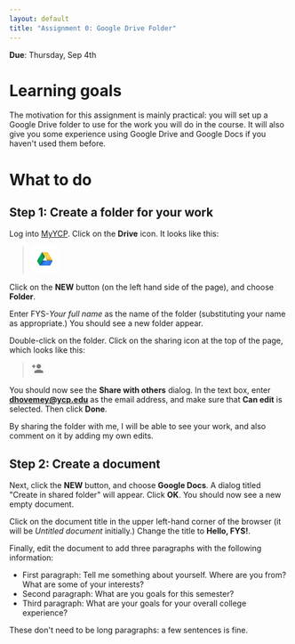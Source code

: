 ```yaml
---
layout: default
title: "Assignment 0: Google Drive Folder"
---
```


**Due**: Thursday, Sep 4th 

# Learning goals

The motivation for this assignment is mainly practical: you will set up a Google Drive folder to use for the work you will do in the course.  It will also give you some experience using Google Drive and Google Docs if you haven't used them before.

# What to do

## Step 1: Create a folder for your work

Log into [MyYCP](https://my.ycp.edu).  Click on the **Drive** icon.  It looks like this:

> ![Google Drive icon](img/drive.png)

Click on the **NEW** button (on the left hand side of the page), and choose **Folder**.

Enter FYS-*Your full name* as the name of the folder (substituting your name as appropriate.)  You should see a new folder appear.

Double-click on the folder.  Click on the sharing icon at the top of the page, which looks like this:

> ![Sharing icon](img/drive-share.png)

You should now see the **Share with others** dialog.  In the text box, enter **dhovemey@ycp.edu** as the email address, and make sure that **Can edit** is selected.  Then click **Done**.

By sharing the folder with me, I will be able to see your work, and also comment on it by adding my own edits.

## Step 2: Create a document

Next, click the **NEW** button, and choose **Google Docs**.  A dialog titled "Create in shared folder" will appear.  Click **OK**.  You should now see a new empty document.

Click on the document title in the upper left-hand corner of the browser (it will be *Untitled document* initially.)  Change the title to **Hello, FYS!**.

Finally, edit the document to add three paragraphs with the following information:

* First paragraph: Tell me something about yourself. Where are you from? What are some of your interests?
* Second paragraph: What are you goals for this semester?
* Third paragraph: What are your goals for your overall college experience?

These don't need to be long paragraphs: a few sentences is fine.
